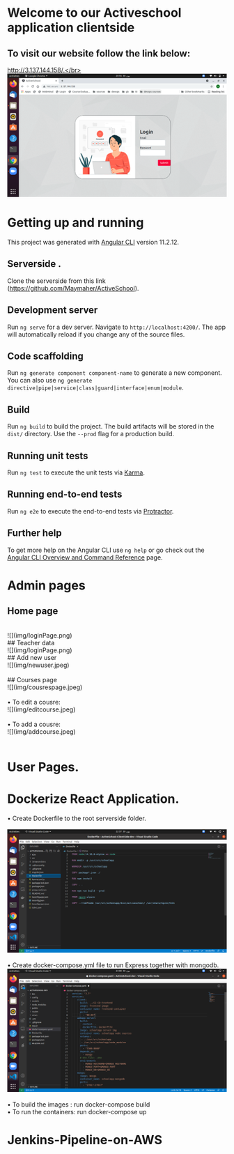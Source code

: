 # Welcome to our Activeschool application clientside 
## To visit our website follow the link below:
http://3.137.144.158/.</br> 
</br>
![](img/loginPage.png) 
</br>
# Getting up and running

This project was generated with [Angular CLI](https://github.com/angular/angular-cli) version 11.2.12.

## Serverside .
Clone the serverside from this link (https://github.com/Maymaher/ActiveSchool). </br>

## Development server

Run `ng serve` for a dev server. Navigate to `http://localhost:4200/`. The app will automatically reload if you change any of the source files.

## Code scaffolding

Run `ng generate component component-name` to generate a new component. You can also use `ng generate directive|pipe|service|class|guard|interface|enum|module`.

## Build

Run `ng build` to build the project. The build artifacts will be stored in the `dist/` directory. Use the `--prod` flag for a production build.

## Running unit tests

Run `ng test` to execute the unit tests via [Karma](https://karma-runner.github.io).

## Running end-to-end tests

Run `ng e2e` to execute the end-to-end tests via [Protractor](http://www.protractortest.org/).

## Further help

To get more help on the Angular CLI use `ng help` or go check out the [Angular CLI Overview and Command Reference](https://angular.io/cli) page.

# Admin pages 
## Home page
 </br> 
  ![](img/loginPage.png) 
  </br> 
## Teacher data 
 </br> 
  ![](img/loginPage.png) 
  </br> 
 ## Add new user
 </br> 
  ![](img/newuser.jpeg) </br> 
  </br> 
  ## Courses page 
 </br> 
  ![](img/cousrespage.jpeg) </br> 
  </br> 
  • To edit a cousre:
  </br> 
  ![](img/editcourse.jpeg) </br> 
  </br> 
  • To add a cousre:
  </br> 
  ![](img/addcourse.jpeg) </br> 
  </br> 
  

# User Pages.
# Dockerize React Application.
 • Create Dockerfile to the root serverside folder.</br> 
  </br> 
  ![](img/Dockerfile.png) </br> 
  </br> 
  • Create docker-compose.yml file to run Express together with mongodb. <br/>
  ![](img/Dockercompose.png) </br> 
  </br> 
  • To build the images : run docker-compose build </br> 
  • To run the containers: run docker-compose up </br> 
# Jenkins-Pipeline-on-AWS

